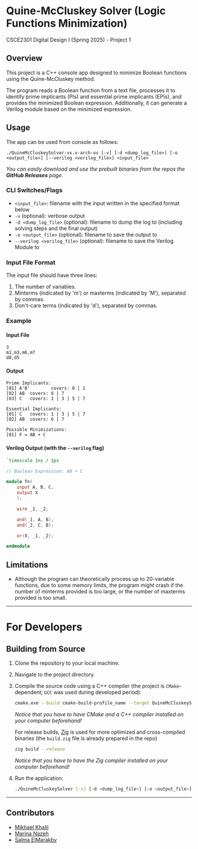 # Quine-McCluskey Solver (Logic Functions Minimization)
CSCE2301 Digital Design I (Spring 2025) - Project 1

## Overview

This project is a C++ console app designed to minimize Boolean functions using the Quine-McCluskey method.

The program reads a Boolean function from a text file, processes it to identify prime implicants (PIs) and essential prime implicants (EPIs), and provides the minimized Boolean expression. Additionally, it can generate a Verilog module based on the minimized expression.

## Usage

The app can be used from console as follows:

`./QuineMcCluskeySolver-vx.x-arch-os [-v] [-d <dump_log_file>] [-o <output_file>] [--verilog <verilog_file>] <input_file>`

*You can easily download and use the prebuilt binaries from the repos the **GitHub Releases** page.*

### CLI Switches/Flags

- `<input_file>`: filename with the input written in the specified format below
- `-v` (optional): verbose output
- `-d <dump_log_file>` (optional): filename to dump the log to (including solving steps and the final output)
- `-o <output_file>` (optional): filename to save the output to
- `--verilog <verilog_file>` (optional): filename to save the Verilog Module to


### Input File Format
The input file should have three lines:
1. The number of variables.
2. Minterms (indicated by 'm') or maxterms (indicated by 'M'), separated by commas.
3. Don't-care terms (indicated by 'd'), separated by commas.


### Example

#### Input File
```plaintext
3
m1,m3,m6,m7
d0,d5
```

#### Output
```plaintext
Prime Implicants:
[01] A'B'        covers: 0 | 1
[02] AB  covers: 6 | 7
[03] C   covers: 1 | 3 | 5 | 7

Essential Implicants:
[01] C   covers: 1 | 3 | 5 | 7
[02] AB  covers: 6 | 7

Possible Minimizations:
[01] F = AB + C
```

#### Verilog Output (with the `--verilog` flag)
```verilog
`timescale 1ns / 1ps

// Boolean Expression: AB + C

module fn(
	input A, B, C, 
	output X
	);

	wire _1, _2;

	and(_1, A, B);
	and(_2, C, B);

	or(X, _1, _2);

endmodule
```

## Limitations
- Although the program can theoretically process up to 20-variable functions, due to some memory limits, the program might crash if the number of minterms provided is too large, or the number of maxterms provided is too small.

---

# For Developers
## Building from Source

1. Clone the repository to your local machine.
2. Navigate to the project directory.
3. Compile the source code using a C++ compiler (the project is `CMake`-dependent; `GCC` was used during developed period):

    ```bash
    cmake.exe --build cmake-build-profile_name --target QuineMcCluskeySolver
    ```

    *Notice that you have to have CMake and a C++ compiler installed on your computer beforehand!*

    For release builds, [Zig](https://ziglang.org/) is used for more optimized and cross-compiled binaries (the `build.zig` file is already prepared in the repo)
        
    ```bash
    zig build --release
    ```    

    *Notice that you have to have the Zig compiler installed on your computer beforehand!*


4. Run the application:
   ```bash
   ./QuineMcCluskeySolver [-v] [-d <dump_log_file>] [-o <output_file>] [--verilog <verilog_file>] <input_file>
   ```

---

## Contributors

- [Mikhael Khalil](https://github.com/MikhaelMounay)
- [Marina Nazeh](https://github.com/MarinaNazeh)
- [Salma ElMarakby](https://github.com/salmawaleed055)
